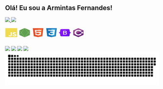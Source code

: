 ## Olá! Eu sou a Armintas Fernandes!

<div>
  <a href="">
    <img height="180cm" src="https://github-readme-stats.vercel.app/api?username=ArmintasFilho&show_icons=true&theme=dark"/>
    <img height="180cm" src="https://github-readme-stats.vercel.app/api/top-langs/?username=ArmintasFilho&layout=compact&theme=dark"/>
  </a>
</div>

<div style="display: inline_block"><br>
  <img align="center" alt="Armintas-Js" title="JS" height="30" width="40" src="https://raw.githubusercontent.com/devicons/devicon/master/icons/javascript/javascript-plain.svg">
  <img align="center" alt="Armintas-NodeJs" title="NodeJs" height="30" width="40" src="https://raw.githubusercontent.com/devicons/devicon/master/icons/nodejs/nodejs-plain.svg">
  <img align="center" alt="Armintas-HTML" title="HTML" height="30" width="40" src="https://raw.githubusercontent.com/devicons/devicon/master/icons/html5/html5-original.svg">
  <img align="center" alt="Armintas-CSS" title="CSS" height="30" width="40" src="https://raw.githubusercontent.com/devicons/devicon/master/icons/css3/css3-original.svg">
  <img align="center" alt="Armintas-Bootstrap" title="Bootrstrap" height="30" width="40" src="https://raw.githubusercontent.com/devicons/devicon/master/icons/bootstrap/bootstrap-original.svg">
  <img align="center" alt="Armintas-Csharp" title="Csharp" height="30" width="40" src="https://raw.githubusercontent.com/devicons/devicon/master/icons/csharp/csharp-original.svg">
</div>

##

<div> 
<a href="https://www.instagram.com/armintasx/" target="_blank"><img src="https://img.shields.io/badge/-Instagram-%23E4405F?style=for-the-badge&logo=instagram&logoColor=white" target="_blank"></a>
<a href ="mailto:armintasfilho@gmail.com" target="_blank"><img src="https://img.shields.io/badge/-Gmail-%23333?style=for-the-badge&logo=gmail&logoColor=white" target="_blank"></a>
<a href ="https://glitch.com/@armintasfilho" target="_blank"><img src="https://img.shields.io/badge/Glitch-2800ff?style=for-the-badge&logo=glitch&logoColor=white" target="_blank"></a>
<a href="https://www.linkedin.com/in/armintas-f-b58562294" target="_blank"><img src="https://img.shields.io/badge/-LinkedIn-%230077B5?style=for-the-badge&logo=linkedin&logoColor=white" target="_blank"></a> 
</div>

<picture>
  <source media="(prefers-color-scheme: dark)" srcset="https://raw.githubusercontent.com/ArmintasFilho/ArmintasFilho/output/github-contribution-grid-snake-dark.svg">
  <source media="(prefers-color-scheme: light)" srcset="https://raw.githubusercontent.com/ArmintasFilho/ArmintasFilho/output/github-contribution-grid-snake.svg">
  <img alt="github contribution grid snake animation" src="https://raw.githubusercontent.com/ArmintasFilho/ArmintasFilho/output/github-contribution-grid-snake.svg">
</picture>
